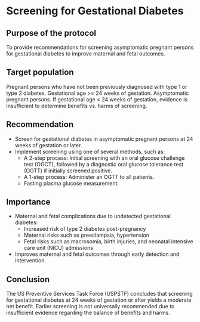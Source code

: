 # Screening for Gestational Diabetes
## Purpose of the protocol
To provide recommendations for screening asymptomatic pregnant persons for gestational diabetes to improve maternal and fetal outcomes.

## Target population
Pregnant persons who have not been previously diagnosed with type 1 or type 2 diabetes.
Gestational age >= 24 weeks of gestation.
Asymptomatic pregnant persons.
If gestational age < 24 weeks of gestation, evidence is insufficient to determine benefits vs. harms of screening.

## Recommendation
- Screen for gestational diabetes in asymptomatic pregnant persons at 24 weeks of gestation or later.
- Implement screening using one of several methods, such as:
    - A 2-step process: Initial screening with an oral glucose challenge test (OGCT), followed by a diagnostic oral glucose tolerance test (OGTT) if initially screened positive.
    - A 1-step process: Administer an OGTT to all patients.
    - Fasting plasma glucose measurement.
## Importance
- Maternal and fetal complications due to undetected gestational diabetes:
    - Increased risk of type 2 diabetes post-pregnancy
    - Maternal risks such as preeclampsia, hypertension
    - Fetal risks such as macrosomia, birth injuries, and neonatal intensive care unit (NICU) admissions
- Improves maternal and fetal outcomes through early detection and intervention.

## Conclusion
The US Preventive Services Task Force (USPSTF) concludes that screening for gestational diabetes at 24 weeks of gestation or after yields a moderate net benefit. Earlier screening is not universally recommended due to insufficient evidence regarding the balance of benefits and harms.